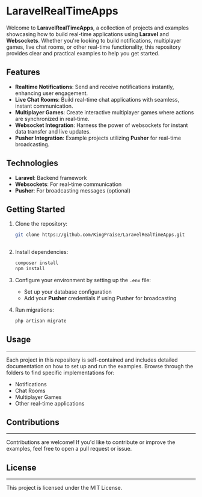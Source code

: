 # LaravelRealTimeApps

Welcome to **LaravelRealTimeApps**, a collection of projects and examples showcasing how to build real-time applications using **Laravel** and **Websockets**. Whether you're looking to build notifications, multiplayer games, live chat rooms, or other real-time functionality, this repository provides clear and practical examples to help you get started.

## Features

- **Realtime Notifications**: Send and receive notifications instantly, enhancing user engagement.
- **Live Chat Rooms**: Build real-time chat applications with seamless, instant communication.
- **Multiplayer Games**: Create interactive multiplayer games where actions are synchronized in real-time.
- **Websocket Integration**: Harness the power of websockets for instant data transfer and live updates.
- **Pusher Integration**: Example projects utilizing **Pusher** for real-time broadcasting.

## Technologies

- **Laravel**: Backend framework
- **Websockets**: For real-time communication
- **Pusher**: For broadcasting messages (optional)

## Getting Started

1. Clone the repository:
   ```bash
   git clone https://github.com/KingPraise/LaravelRealTimeApps.git
  
2. Install dependencies:
   ```bash
   composer install
   npm install

3. Configure your environment by setting up the `.env` file:
   
   - Set up your database configuration
   - Add your **Pusher** credentials if using Pusher for broadcasting

4. Run migrations:
   ```bash
   php artisan migrate


## Usage
-----

Each project in this repository is self-contained and includes detailed documentation on how to set up and run the examples. Browse through the folders to find specific implementations for:

* Notifications
* Chat Rooms
* Multiplayer Games
* Other real-time applications

## Contributions
-------------

Contributions are welcome! If you'd like to contribute or improve the examples, feel free to open a pull request or issue.

## License
-------

This project is licensed under the MIT License.
